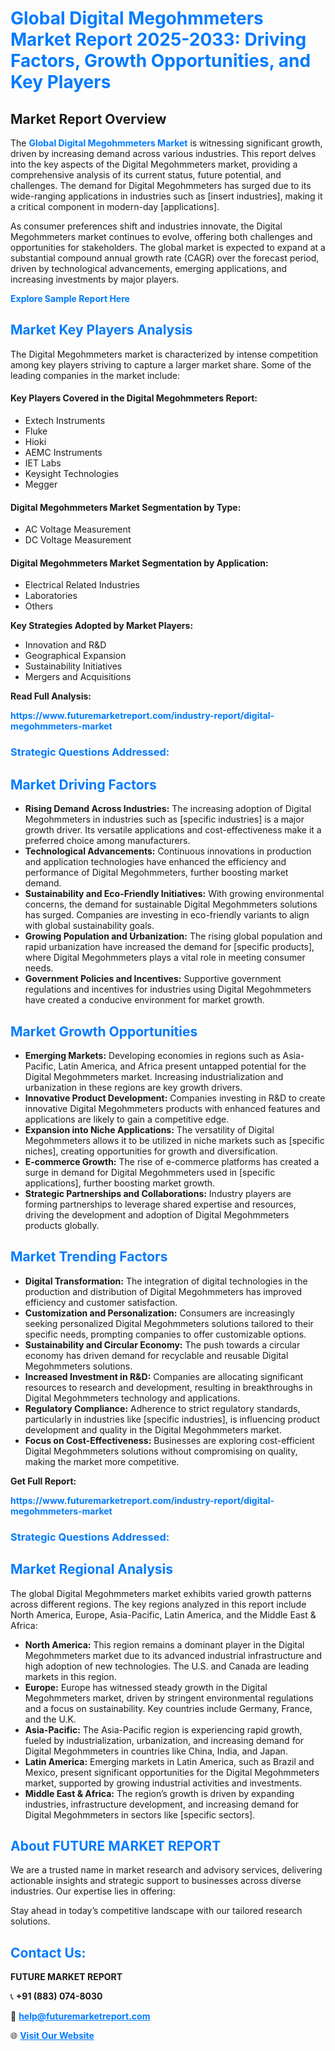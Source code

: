 <h1 style="color: #007BFF;">Global Digital Megohmmeters Market Report 2025-2033: Driving Factors, Growth Opportunities, and Key Players</h1>

<section id="overview">
<h2>Market Report Overview</h2>
<p>The <a href="https://www.futuremarketreport.com/industry-report/digital-megohmmeters-market" style="color: #007BFF; text-decoration: none;"><strong>Global Digital Megohmmeters Market</strong></a> is witnessing significant growth, driven by increasing demand across various industries. This report delves into the key aspects of the Digital Megohmmeters market, providing a comprehensive analysis of its current status, future potential, and challenges. The demand for Digital Megohmmeters has surged due to its wide-ranging applications in industries such as [insert industries], making it a critical component in modern-day [applications].</p>
<p>As consumer preferences shift and industries innovate, the Digital Megohmmeters market continues to evolve, offering both challenges and opportunities for stakeholders. The global market is expected to expand at a substantial compound annual growth rate (CAGR) over the forecast period, driven by technological advancements, emerging applications, and increasing investments by major players.</p>
</section>

<section id="overview">
<p><a href="https://www.futuremarketreport.com/request-sample/reportId=29330" style="color: #007BFF; text-decoration: none;"><strong>Explore Sample Report Here</strong></a></p>
</section>

<section id="key-players">
<h2 style="color: #007BFF;">Market Key Players Analysis</h2>
<p>The Digital Megohmmeters market is characterized by intense competition among key players striving to capture a larger market share. Some of the leading companies in the market include:</p>
<h4>Key Players Covered in the Digital Megohmmeters Report:</h4>
<ul><li>Extech Instruments</li><li>Fluke</li><li>Hioki</li><li>AEMC Instruments</li><li>IET Labs</li><li>Keysight Technologies</li><li>Megger</li></ul>
<h4>Digital Megohmmeters Market Segmentation by Type:</h4>
<ul><li>AC Voltage Measurement</li><li>DC Voltage Measurement</li></ul>

<h4>Digital Megohmmeters Market Segmentation by Application:</h4>
<ul><li>Electrical Related Industries</li><li>Laboratories</li><li>Others</li></ul>
<p><strong>Key Strategies Adopted by Market Players:</strong></p>
<ul>
<li>Innovation and R&D</li>
<li>Geographical Expansion</li>
<li>Sustainability Initiatives</li>
<li>Mergers and Acquisitions</li>
</ul>
</section>

<section>
<p><strong>Read Full Analysis: </strong></p><a href="https://www.futuremarketreport.com/industry-report/digital-megohmmeters-market" style="color: #007BFF; text-decoration: none;"><strong>https://www.futuremarketreport.com/industry-report/digital-megohmmeters-market</strong></a>
<h3 style="color: #007BFF;">Strategic Questions Addressed:</h3>
</section>

<section id="driving-factors">
<h2 style="color: #007BFF;">Market Driving Factors</h2>
<ul>
<li><strong>Rising Demand Across Industries:</strong> The increasing adoption of Digital Megohmmeters in industries such as [specific industries] is a major growth driver. Its versatile applications and cost-effectiveness make it a preferred choice among manufacturers.</li>
<li><strong>Technological Advancements:</strong> Continuous innovations in production and application technologies have enhanced the efficiency and performance of Digital Megohmmeters, further boosting market demand.</li>
<li><strong>Sustainability and Eco-Friendly Initiatives:</strong> With growing environmental concerns, the demand for sustainable Digital Megohmmeters solutions has surged. Companies are investing in eco-friendly variants to align with global sustainability goals.</li>
<li><strong>Growing Population and Urbanization:</strong> The rising global population and rapid urbanization have increased the demand for [specific products], where Digital Megohmmeters plays a vital role in meeting consumer needs.</li>
<li><strong>Government Policies and Incentives:</strong> Supportive government regulations and incentives for industries using Digital Megohmmeters have created a conducive environment for market growth.</li>
</ul>
</section>

<section id="growth-opportunities">
<h2 style="color: #007BFF;">Market Growth Opportunities</h2>
<ul>
<li><strong>Emerging Markets:</strong> Developing economies in regions such as Asia-Pacific, Latin America, and Africa present untapped potential for the Digital Megohmmeters market. Increasing industrialization and urbanization in these regions are key growth drivers.</li>
<li><strong>Innovative Product Development:</strong> Companies investing in R&D to create innovative Digital Megohmmeters products with enhanced features and applications are likely to gain a competitive edge.</li>
<li><strong>Expansion into Niche Applications:</strong> The versatility of Digital Megohmmeters allows it to be utilized in niche markets such as [specific niches], creating opportunities for growth and diversification.</li>
<li><strong>E-commerce Growth:</strong> The rise of e-commerce platforms has created a surge in demand for Digital Megohmmeters used in [specific applications], further boosting market growth.</li>
<li><strong>Strategic Partnerships and Collaborations:</strong> Industry players are forming partnerships to leverage shared expertise and resources, driving the development and adoption of Digital Megohmmeters products globally.</li>
</ul>
</section>

<section id="trending-factors">
<h2 style="color: #007BFF;">Market Trending Factors</h2>
<ul>
<li><strong>Digital Transformation:</strong> The integration of digital technologies in the production and distribution of Digital Megohmmeters has improved efficiency and customer satisfaction.</li>
<li><strong>Customization and Personalization:</strong> Consumers are increasingly seeking personalized Digital Megohmmeters solutions tailored to their specific needs, prompting companies to offer customizable options.</li>
<li><strong>Sustainability and Circular Economy:</strong> The push towards a circular economy has driven demand for recyclable and reusable Digital Megohmmeters solutions.</li>
<li><strong>Increased Investment in R&D:</strong> Companies are allocating significant resources to research and development, resulting in breakthroughs in Digital Megohmmeters technology and applications.</li>
<li><strong>Regulatory Compliance:</strong> Adherence to strict regulatory standards, particularly in industries like [specific industries], is influencing product development and quality in the Digital Megohmmeters market.</li>
<li><strong>Focus on Cost-Effectiveness:</strong> Businesses are exploring cost-efficient Digital Megohmmeters solutions without compromising on quality, making the market more competitive.</li>
</ul>
</section>

<section>
<p><strong>Get Full Report: </strong></p><a href="https://www.futuremarketreport.com/industry-report/digital-megohmmeters-market" style="color: #007BFF; text-decoration: none;"><strong>https://www.futuremarketreport.com/industry-report/digital-megohmmeters-market</strong></a>
<h3 style="color: #007BFF;">Strategic Questions Addressed:</h3>
</section>


<section id="regional-analysis">
<h2 style="color: #007BFF;">Market Regional Analysis</h2>
<p>The global Digital Megohmmeters market exhibits varied growth patterns across different regions. The key regions analyzed in this report include North America, Europe, Asia-Pacific, Latin America, and the Middle East & Africa:</p>
<ul>
<li><strong>North America:</strong> This region remains a dominant player in the Digital Megohmmeters market due to its advanced industrial infrastructure and high adoption of new technologies. The U.S. and Canada are leading markets in this region.</li>
<li><strong>Europe:</strong> Europe has witnessed steady growth in the Digital Megohmmeters market, driven by stringent environmental regulations and a focus on sustainability. Key countries include Germany, France, and the U.K.</li>
<li><strong>Asia-Pacific:</strong> The Asia-Pacific region is experiencing rapid growth, fueled by industrialization, urbanization, and increasing demand for Digital Megohmmeters in countries like China, India, and Japan.</li>
<li><strong>Latin America:</strong> Emerging markets in Latin America, such as Brazil and Mexico, present significant opportunities for the Digital Megohmmeters market, supported by growing industrial activities and investments.</li>
<li><strong>Middle East & Africa:</strong> The region’s growth is driven by expanding industries, infrastructure development, and increasing demand for Digital Megohmmeters in sectors like [specific sectors].</li>
</ul>
</section>

<footer>
<h2 style="color: #007BFF;">About FUTURE MARKET REPORT</h2>
<p>We are a trusted name in market research and advisory services, delivering actionable insights and strategic support to businesses across diverse industries. Our expertise lies in offering:</p>

<p>Stay ahead in today’s competitive landscape with our tailored research solutions.</p>

<h2 style="color: #007BFF;">Contact Us:</h2>
<p><strong>FUTURE MARKET REPORT</strong></p>
<p>📞 <strong>+91 (883) 074-8030</strong></p>
<p>📧 <strong><a href="mailto:help@futuremarketreport.com" style="color: #007BFF;">help@futuremarketreport.com</a></strong></p>
<p>🌐 <strong><a href="https://www.futuremarketreport.com/" style="color: #007BFF;">Visit Our Website</a></strong></p>
</footer>